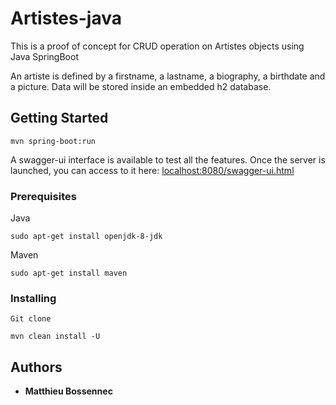 # Artistes-java

This is a proof of concept for CRUD operation on Artistes objects using Java SpringBoot

An artiste is defined by a firstname, a lastname, a biography, a birthdate and a picture.
Data will be stored inside an embedded h2 database.

## Getting Started

```
mvn spring-boot:run

```
A swagger-ui interface is available to test all the features.
Once the server is launched, you can access to it here: [localhost:8080/swagger-ui.html](localhost:8080/swagger-ui.html)

### Prerequisites

Java

```
sudo apt-get install openjdk-8-jdk
```

Maven

```
sudo apt-get install maven
```

### Installing

```
Git clone

mvn clean install -U

```
## Authors

* **Matthieu Bossennec**

